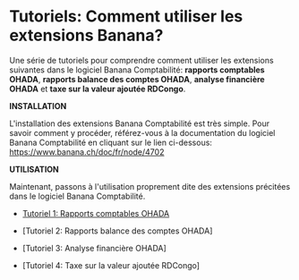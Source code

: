 # Tutoriels: Comment utiliser les extensions Banana?

Une série de tutoriels pour comprendre comment utiliser les extensions suivantes dans le logiciel Banana Comptabilité: **rapports comptables OHADA**, **rapports balance des comptes OHADA**, **analyse financière OHADA** et **taxe sur la valeur ajoutée RDCongo**.

**INSTALLATION**

L'installation des extensions Banana Comptabilité est très simple. Pour savoir comment y procéder, référez-vous à la documentation du logiciel Banana Comptabilité en cliquant sur le lien ci-dessous:
https://www.banana.ch/doc/fr/node/4702

**UTILISATION**

Maintenant, passons à l'utilisation proprement dite des extensions précitées dans le logiciel Banana Comptabilité.

- [Tutoriel 1: Rapports comptables OHADA]()

- [Tutoriel 2: Rapports balance des comptes OHADA]

- [Tutoriel 3: Analyse financière OHADA]

- [Tutoriel 4: Taxe sur la valeur ajoutée RDCongo]

